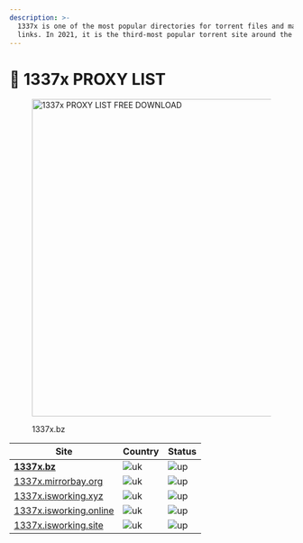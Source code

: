 ```yaml
---
description: >-
  1337x is one of the most popular directories for torrent files and magnet
  links. In 2021, it is the third-most popular torrent site around the world.
---
```


# 🥷 1337x PROXY LIST

<figure><img src="https://upload.wikimedia.org/wikipedia/commons/thumb/b/bb/1337X_logo.svg/320px-1337X_logo.svg.png" alt="1337x PROXY LIST FREE DOWNLOAD" width="563"><figcaption><p>1337x.bz</p></figcaption></figure>

| Site                                                      | Country                                                            | Status                                                       |
| --------------------------------------------------------- | ------------------------------------------------------------------ | ------------------------------------------------------------ |
| [**1337x.bz**](https://1337x.bz)                          | ![uk](https://thepiratebayproxy.github.io/assets/img/flags/uk.gif) | ![up](https://thepiratebayproxy.github.io/assets/img/up.png) |
| [1337x.mirrorbay.org](https://1337x.mirrorbay.org)        | ![uk](https://thepiratebayproxy.github.io/assets/img/flags/uk.gif) | ![up](https://thepiratebayproxy.github.io/assets/img/up.png) |
| [1337x.isworking.xyz](https://1337x.isworking.xyz/)       | ![uk](https://thepiratebayproxy.github.io/assets/img/flags/us.gif) | ![up](https://thepiratebayproxy.github.io/assets/img/up.png) |
| [1337x.isworking.online](https://1337x.isworking.online/) | ![uk](https://thepiratebayproxy.github.io/assets/img/flags/us.gif) | ![up](https://thepiratebayproxy.github.io/assets/img/up.png) |
| [1337x.isworking.site](https://1337x.isworking.site/)     | ![uk](https://thepiratebayproxy.github.io/assets/img/flags/us.gif) | ![up](https://thepiratebayproxy.github.io/assets/img/up.png) |

